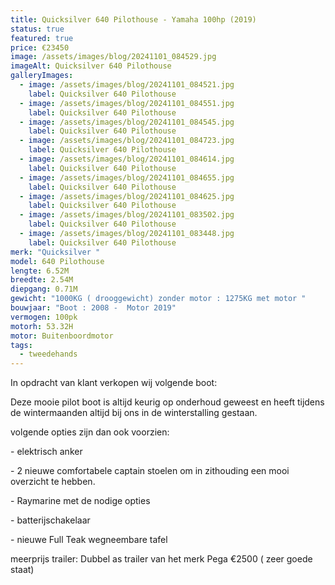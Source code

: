 ```yaml
---
title: Quicksilver 640 Pilothouse - Yamaha 100hp (2019)
status: true
featured: true
price: €23450
image: /assets/images/blog/20241101_084529.jpg
imageAlt: Quicksilver 640 Pilothouse
galleryImages:
  - image: /assets/images/blog/20241101_084521.jpg
    label: Quicksilver 640 Pilothouse
  - image: /assets/images/blog/20241101_084551.jpg
    label: Quicksilver 640 Pilothouse
  - image: /assets/images/blog/20241101_084545.jpg
    label: Quicksilver 640 Pilothouse
  - image: /assets/images/blog/20241101_084723.jpg
    label: Quicksilver 640 Pilothouse
  - image: /assets/images/blog/20241101_084614.jpg
    label: Quicksilver 640 Pilothouse
  - image: /assets/images/blog/20241101_084655.jpg
    label: Quicksilver 640 Pilothouse
  - image: /assets/images/blog/20241101_084625.jpg
    label: Quicksilver 640 Pilothouse
  - image: /assets/images/blog/20241101_083502.jpg
    label: Quicksilver 640 Pilothouse
  - image: /assets/images/blog/20241101_083448.jpg
    label: Quicksilver 640 Pilothouse
merk: "Quicksilver "
model: 640 Pilothouse
lengte: 6.52M
breedte: 2.54M
diepgang: 0.71M
gewicht: "1000KG ( drooggewicht) zonder motor : 1275KG met motor "
bouwjaar: "Boot : 2008 -  Motor 2019"
vermogen: 100pk
motorh: 53.32H
motor: Buitenboordmotor
tags:
  - tweedehands
---
```

In opdracht van klant verkopen wij volgende boot: 

Deze mooie pilot boot is altijd keurig op onderhoud geweest en heeft tijdens de wintermaanden altijd bij ons in de winterstalling gestaan. 

volgende opties zijn dan ook voorzien: 

\- elektrisch anker 

\- 2 nieuwe comfortabele captain stoelen om in zithouding een mooi overzicht te hebben. 

\- Raymarine met de nodige opties

\- batterijschakelaar

\- nieuwe Full Teak wegneembare tafel



meerprijs trailer: Dubbel as trailer van het merk Pega €2500 ( zeer goede staat)
